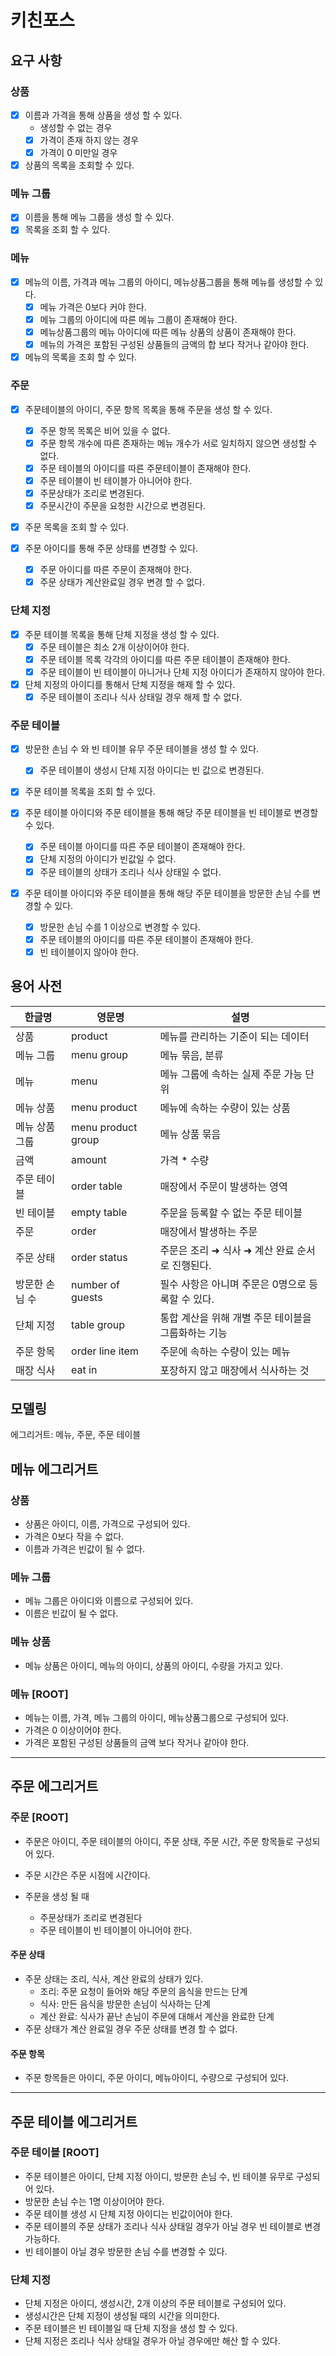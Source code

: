 # 키친포스

## 요구 사항

### 상품

- [x] 이름과 가격을 통해 상품을 생성 할 수 있다.
  - 생성할 수 없는 경우
  - [x] 가격이 존재 하지 않는 경우
  - [x] 가격이 0 미만일 경우
- [x] 상품의 목록을 조회할 수 있다.

### 메뉴 그룹

- [x] 이름을 통해 메뉴 그룹을 생성 할 수 있다.
- [x] 목록을 조회 할 수 있다.

### 메뉴

- [x] 메뉴의 이름, 가격과 메뉴 그룹의 아이디, 메뉴상품그룹을 통해 메뉴를 생성할 수 있다.
  - [x] 메뉴 가격은 0보다 커야 한다.
  - [x] 메뉴 그룹의 아이디에 따른 메뉴 그룹이 존재해야 한다.
  - [x] 메뉴상품그룹의 메뉴 아이디에 따른 메뉴 상품의 상품이 존재해야 한다.
  - [x] 메뉴의 가격은 포함된 구성된 상품들의 금액의 합 보다 작거나 같아야 한다.

- [x] 메뉴의 목록을 조회 할 수 있다.

### 주문

- [x] 주문테이블의 아이디, 주문 항목 목록을 통해 주문을 생성 할 수 있다.
  - [x] 주문 항목 목록은 비어 있을 수 없다.
  - [x] 주문 항목 개수에 따른 존재하는 메뉴 개수가 서로 일치하지 않으면 생성할 수 없다.
  - [x] 주문 테이블의 아이디를 따른 주문테이블이 존재해야 한다.
  - [x] 주문 테이블이 빈 테이블가 아니어야 한다.
  - [x] 주문상태가 조리로 변경된다.
  - [x] 주문시간이 주문을 요청한 시간으로 변경된다.

- [x] 주문 목록을 조회 할 수 있다.

- [x] 주문 아이디를 통해 주문 상태를 변경할 수 있다.
  - [x] 주문 아이디를 따른 주문이 존재해야 한다.
  - [x] 주문 상태가 계산완료일 경우 변경 할 수 없다.

### 단체 지정

- [x] 주문 테이블 목록을 통해 단체 지정을 생성 할 수 있다.
  - [x] 주문 테이블은 최소 2개 이상이어야 한다.
  - [x] 주문 테이블 목록 각각의 아이디를 따른 주문 테이블이 존재해야 한다.
  - [x] 주문 테이블이 빈 테이블이 아니거나 단체 지정 아이디가 존재하지 않아야 한다.

- [x] 단체 지정의 아이디를 통해서 단체 지정을 해제 할 수 있다.
  - [x] 주문 테이블이 조리나 식사 상태일 경우 해제 할 수 없다.

### 주문 테이블

- [x] 방문한 손님 수 와 빈 테이블 유무 주문 테이블을 생성 할 수 있다.
  - [x] 주문 테이블이 생성시 단체 지정 아이디는 빈 값으로 변경된다.

- [x] 주문 테이블 목록을 조회 할 수 있다.

- [x] 주문 테이블 아이디와 주문 테이블을 통해 해당 주문 테이블을 빈 테이블로 변경할 수 있다.
  - [x] 주문 테이블 아이디를 따른 주문 테이블이 존재해야 한다.
  - [x] 단체 지정의 아이디가 빈값일 수 없다.
  - [x] 주문 테이블의 상태가 조리나 식사 상태일 수 없다.

- [x] 주문 테이블 아이디와 주문 테이블을 통해 해당 주문 테이블을 방문한 손님 수를 변경할 수 있다.
  - [x] 방문한 손님 수를 1 이상으로 변경할 수 있다.
  - [x] 주문 테이블의 아이디를 따른 주문 테이블이 존재해야 한다.
  - [x] 빈 테이블이지 않아야 한다.

## 용어 사전

| 한글명      | 영문명                | 설명                            |
|----------|--------------------|-------------------------------|
| 상품       | product            | 메뉴를 관리하는 기준이 되는 데이터           |
| 메뉴 그룹    | menu group         | 메뉴 묶음, 분류                     |
| 메뉴       | menu               | 메뉴 그룹에 속하는 실제 주문 가능 단위        |
| 메뉴 상품    | menu product       | 메뉴에 속하는 수량이 있는 상품             |
| 메뉴 상품 그룹 | menu product group | 메뉴 상품 묶음                      |
| 금액       | amount             | 가격 * 수량                       |
| 주문 테이블   | order table        | 매장에서 주문이 발생하는 영역              |
| 빈 테이블    | empty table        | 주문을 등록할 수 없는 주문 테이블           |
| 주문       | order              | 매장에서 발생하는 주문                  |
| 주문 상태    | order status       | 주문은 조리 ➜ 식사 ➜ 계산 완료 순서로 진행된다. |
| 방문한 손님 수 | number of guests   | 필수 사항은 아니며 주문은 0명으로 등록할 수 있다. |
| 단체 지정    | table group        | 통합 계산을 위해 개별 주문 테이블을 그룹화하는 기능 |
| 주문 항목    | order line item    | 주문에 속하는 수량이 있는 메뉴             |
| 매장 식사    | eat in             | 포장하지 않고 매장에서 식사하는 것           |

## 모델링

에그리거트: 메뉴, 주문, 주문 테이블

## 메뉴 에그리거트

### 상품

- 상품은 아이디, 이름, 가격으로 구성되어 있다.
- 가격은 0보다 작을 수 없다.
- 이름과 가격은 빈값이 될 수 없다.

### 메뉴 그룹

- 메뉴 그룹은 아이디와 이름으로 구성되어 있다.
- 이름은 빈값이 될 수 없다.

### 메뉴 상품

- 메뉴 상품은 아이디, 메뉴의 아이디, 상품의 아이디, 수량을 가지고 있다.

### 메뉴 [ROOT]

- 메뉴는 이름, 가격, 메뉴 그룹의 아이디, 메뉴상품그룹으로 구성되어 있다.
- 가격은 0 이상이어야 한다.
- 가격은 포함된 구성된 상품들의 금액 보다 작거나 같아야 한다.

---

## 주문 에그리거트

### 주문 [ROOT]

- 주문은 아이디, 주문 테이블의 아이디, 주문 상태, 주문 시간, 주문 항목들로 구성되어 있다.

- 주문 시간은 주문 시점에 시간이다.
- 주문을 생성 될 때
  - 주문상태가 조리로 변경된다
  - 주문 테이블이 빈 테이블이 아니어야 한다.

#### 주문 상태

- 주문 상태는 조리, 식사, 계산 완료의 상태가 있다.
  - 조리: 주문 요청이 들어와 해당 주문의 음식을 만드는 단계
  - 식사: 만든 음식을 방문한 손님이 식사하는 단계
  - 계산 완료: 식사가 끝난 손님이 주문에 대해서 계산을 완료한 단계
- 주문 상태가 계산 완료일 경우 주문 상태를 변경 할 수 없다.

#### 주문 항목

- 주문 항목들은 아이디, 주문 아이디, 메뉴아이디, 수량으로 구성되어 있다.

---

## 주문 테이블 에그리거트

### 주문 테이블 [ROOT]

- 주문 테이블은 아이디, 단체 지정 아이디, 방문한 손님 수, 빈 테이블 유무로 구성되어 있다.
- 방문한 손님 수는 1명 이상이어야 한다.
- 주문 테이블 생성 시 단체 지정 아이디는 빈값이어야 한다.
- 주문 테이블의 주문 상태가 조리나 식사 상태일 경우가 아닐 경우 빈 테이블로 변경 가능하다.
- 빈 테이블이 아닐 경우 방문한 손님 수를 변경할 수 있다.

### 단체 지정

- 단체 지정은 아이디, 생성시간, 2개 이상의 주문 테이블로 구성되어 있다.
- 생성시간은 단체 지정이 생성될 때의 시간을 의미한다.
- 주문 테이블은 빈 테이블일 때 단체 지정을 생성 할 수 있다.
- 단체 지정은 조리나 식사 상태일 경우가 아닐 경우에만 해산 할 수 있다.
